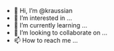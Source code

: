 - 👋 Hi, I’m @kraussian
- 👀 I’m interested in ...
- 🌱 I’m currently learning ...
- 💞️ I’m looking to collaborate on ...
- 📫 How to reach me ...

<!---
kraussian/kraussian is a ✨ special ✨ repository because its `README.md` (this file) appears on your GitHub profile.
You can click the Preview link to take a look at your changes.
--->
